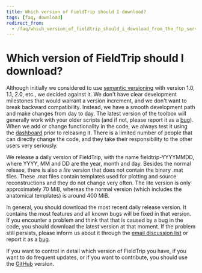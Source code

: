 ```yaml
---
title: Which version of FieldTrip should I download?
tags: [faq, download]
redirect_from:
  - /faq/which_version_of_fieldtrip_should_i_download_from_the_ftp_server/
---
```


# Which version of FieldTrip should I download?

Although initially we considered to use [semantic versioning](https://semver.org) with version 1.0, 1.1, 2.0, etc., we decided against it. We don't have clear development milestones that would warrant a version increment, and we don't want to break backward compatibility. Instead, we have a smooth development path and make changes from day to day. The latest version of the toolbox will generally work with your older scripts (and if not, please report it as a [bug](/development/issues)). When we add or change functionality in the code, we always test it using the [dashboard](/development/testing) prior to releasing it. There is a limited number of people that can directly change the code, and they take their responsibility to the other users very seriously.

We release a daily version of FieldTrip, with the name fieldtrip-YYYYMMDD, where YYYY, MM and DD are the year, month and day. Besides the normal release, there is also a _lite_ version that does not contain the binary .mat files. These .mat files contain templates used for plotting and source reconstructions and they do not change very often. The lite version is only approximately 70 MiB, whereas the normal version (which includes the anatomical templates) is around 400 MiB.

In general, you should download the most recent daily release version. It contains the most features and all known bugs will be fixed in that version. If you encounter a problem and think that that is caused by a bug in the code, you should download the latest version at that moment. If the problem still persists, please inform us about it through the [email discussion list](/discussion_list) or report it as a [bug](/development/issues).

If you want to control in detail which version of FieldTrip you have, if you want to do frequent updates, or if you want to contribute, you should use the [GitHub](/development/git) version.
